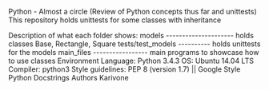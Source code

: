 Python - Almost a circle (Review of Python concepts thus far and unittests)
This repository holds unittests for some classes with inheritance

Description of what each folder shows:
models --------------------- holds classes Base, Rectangle, Square
tests/test_models ---------- holds unittests for the models
main_files ----------------- main programs to showcase how to use classes
Environment
Language: Python 3.4.3
OS: Ubuntu 14.04 LTS
Compiler: python3
Style guidelines: PEP 8 (version 1.7) || Google Style Python Docstrings
Authors
Karivone
